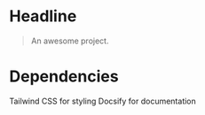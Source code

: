 # Headline

> An awesome project.

# Dependencies

Tailwind CSS for styling
Docsify for documentation
